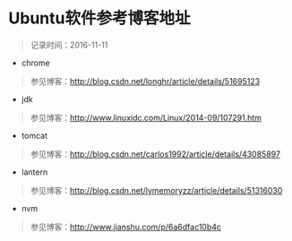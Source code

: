 # Ubuntu软件参考博客地址
> 记录时间：2016-11-11

* chrome
> 参见博客：http://blog.csdn.net/longhr/article/details/51695123

* jdk
> 参见博客：http://www.linuxidc.com/Linux/2014-09/107291.htm

* tomcat
> 参见博客：http://blog.csdn.net/carlos1992/article/details/43085897

* lantern
> 参见博客：http://blog.csdn.net/lymemoryzz/article/details/51316030

* nvm
> 参见博客：http://www.jianshu.com/p/6a6dfac10b4c
